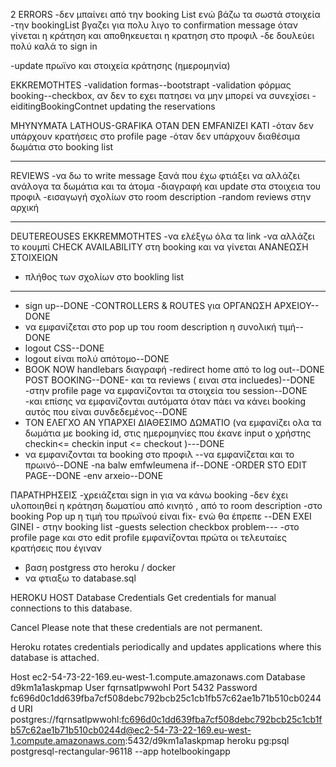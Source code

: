 2 ERRORS
-δεν μπαίνει από την booking List ενώ βάζω τα σωστά στοιχεία
-την bookingList βγαζει για πολυ λιγο το confirmation message όταν γίνεται η κράτηση και αποθηκευεται η κρατηση στο προφιλ
-δε δουλεύει πολύ καλά το sign in

-update πρωϊνο και στοιχεία κράτησης (ημερομηνία)

EKKREMOTHTES
-validation formas--bootstrapt
-validation φόρμας booking--checkbox, αν δεν το εχει πατησει να μην
μπορεί να συνεχίσει
-eiditingBookingContnet updating the reservations

MHYNYMATA LATHOUS-GRAFIKA OTAN DEN EMFANIZEI KATI
-όταν δεν υπάρχουν κρατήσεις στο profile page
-όταν δεν υπάρχουν διαθέσιμα δωμάτια στο booking list

---

REVIEWS
-να δω το write message ξανά που έχω φτιάξει να αλλάζει ανάλογα τα δωμάτια και τα άτομα
-διαγραφή και update στα στοιχεια του προφιλ
-εισαγωγή σχολίων στο room description
-random reviews στην αρχική

---

DEUTEREOUSES EKKREMMOTHTES
-να ελέξγω όλα τα link
-να αλλάζει το κουμπί CHECK AVAILABILITY στη booking και
να γίνεται ΑΝΑΝΕΩΣΗ ΣΤΟΙΧΕΙΩΝ

- πλήθος των σχολίων στο bookling list

---

- sign up--DONE
  -CONTROLLERS & ROUTES για ΟΡΓΑΝΩΣΗ ΑΡΧΕΙΟΥ--DONE
- να εμφανίζεται στο pop up του room description η συνολική τιμή--DONE
- logout CSS--DONE
- logout είναι πολύ απότομο--DONE
- BOOK NOW handlebars διαγραφή
  -redirect home από το log out--DONE
  POST BOOKING--DONE- και τα reviews ( ειναι στα incluedes)--DONE
  -στην profile page να εμφανίζονται τα στοιχεία του session--DONE
  -και επίσης να εμφανίζονται αυτόματα όταν πάει να κάνει booking αυτός που
  είναι συνδεδεμένος--DONE
- TON ΕΛΕΓΧΟ ΑΝ ΥΠΑΡΧΕΙ ΔΙΑΘΕΣΙΜΟ ΔΩΜΑΤΙΟ (να εμφανίζει ολα τα δωμάτια
  με booking id, στις ημερομηνίες που έκανε input ο χρήστης checkin<= checkin input <= checkout )---DONE
- να εμφανιζονται τα booking στο προφιλ --να εμφανίζεται και το πρωινό--DONE
  -na balw emfwleumena if--DONE
  -ORDER STO EDIT PAGE--DONE
  -env arxeio--DONE

ΠΑΡΑΤΗΡΗΣΕΙΣ
-χρειάζεται sign in για να κάνω booking
-δεν έχει υλοποιηθεί η κράτηση δωματίου από κινητό , από το room description
-στο booking Pop up η τιμή του πρωϊνού είναι fix- ενώ θα έπρεπε
--DEN EXEI GINEI - στην booking list -guests selection checkbox problem---
-στο profile page και στο edit profile εμφανίζονται πρώτα οι τελευταίες κρατήσεις που έγιναν

- βαση postgress στο heroku / docker
- να φτιαξω το database.sql

HEROKU HOST
Database Credentials
Get credentials for manual connections to this database.

Cancel
Please note that these credentials are not permanent.

Heroku rotates credentials periodically and updates applications where this database is attached.

Host
ec2-54-73-22-169.eu-west-1.compute.amazonaws.com
Database
d9km1a1askpmap
User
fqrnsatlpwwohl
Port
5432
Password
fc696d0c1dd639fba7cf508debc792bcb25c1cb1fb57c62ae1b71b510cb0244d
URI
postgres://fqrnsatlpwwohl:fc696d0c1dd639fba7cf508debc792bcb25c1cb1fb57c62ae1b71b510cb0244d@ec2-54-73-22-169.eu-west-1.compute.amazonaws.com:5432/d9km1a1askpmap
heroku pg:psql postgresql-rectangular-96118 --app hotelbookingapp

